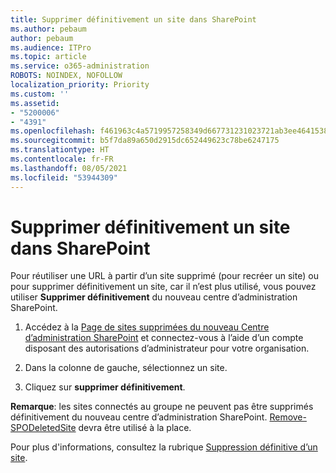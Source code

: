 ```yaml
---
title: Supprimer définitivement un site dans SharePoint
ms.author: pebaum
author: pebaum
ms.audience: ITPro
ms.topic: article
ms.service: o365-administration
ROBOTS: NOINDEX, NOFOLLOW
localization_priority: Priority
ms.custom: ''
ms.assetid:
- "5200006"
- "4391"
ms.openlocfilehash: f461963c4a5719957258349d667731231023721ab3ee4641538c94371bf3f56d
ms.sourcegitcommit: b5f7da89a650d2915dc652449623c78be6247175
ms.translationtype: HT
ms.contentlocale: fr-FR
ms.lasthandoff: 08/05/2021
ms.locfileid: "53944309"
---
```

# <a name="permanently-delete-a-site-in-sharepoint"></a>Supprimer définitivement un site dans SharePoint

Pour réutiliser une URL à partir d’un site supprimé (pour recréer un site) ou pour supprimer définitivement un site, car il n’est plus utilisé, vous pouvez utiliser **Supprimer définitivement** du nouveau centre d’administration SharePoint. 

1. Accédez à la [Page de sites supprimées du nouveau Centre d’administration SharePoint](https://admin.microsoft.com/sharepoint?page=recycleBin&modern=true) et connectez-vous à l’aide d’un compte disposant des autorisations d’administrateur pour votre organisation. 

2. Dans la colonne de gauche, sélectionnez un site. 

3. Cliquez sur **supprimer définitivement**. 

**Remarque**: les sites connectés au groupe ne peuvent pas être supprimés définitivement du nouveau centre d’administration SharePoint. [Remove-SPODeletedSite](https://docs.microsoft.com/powershell/module/sharepoint-online/remove-spodeletedsite) devra être utilisé à la place.  

Pour plus d'informations, consultez la rubrique [Suppression définitive d’un site](https://docs.microsoft.com/sharepoint/delete-site-collection#permanently-delete-a-site). 

